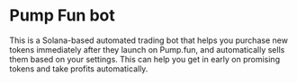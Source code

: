 # Pump Fun bot
 This is a Solana-based automated trading bot that helps you purchase new tokens immediately after they launch on Pump.fun, and automatically sells them based on your settings. This can help you get in early on promising tokens and take profits automatically.
